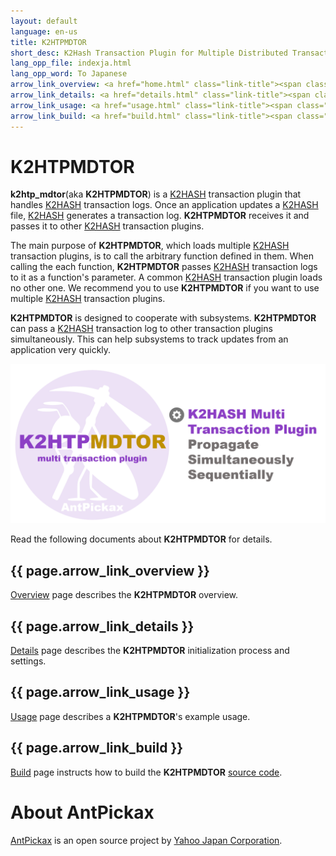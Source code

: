 ```yaml
---
layout: default
language: en-us
title: K2HTPMDTOR
short_desc: K2Hash Transaction Plugin for Multiple Distributed Transaction Of Repeater
lang_opp_file: indexja.html
lang_opp_word: To Japanese
arrow_link_overview: <a href="home.html" class="link-title"><span class="arrow-base link-arrow-right"></span>Overview</a>
arrow_link_details: <a href="details.html" class="link-title"><span class="arrow-base link-arrow-right"></span>Details</a>
arrow_link_usage: <a href="usage.html" class="link-title"><span class="arrow-base link-arrow-right"></span>Usage</a>
arrow_link_build: <a href="build.html" class="link-title"><span class="arrow-base link-arrow-right"></span>Build</a>
---
```


# K2HTPMDTOR

**k2htp_mdtor**(aka **K2HTPMDTOR**) is a [K2HASH](https://k2hash.antpick.ax) transaction plugin that handles [K2HASH](https://k2hash.antpick.ax) transaction logs. Once an application updates a [K2HASH](https://k2hash.antpick.ax) file, [K2HASH](https://k2hash.antpick.ax) generates a transaction log. **K2HTPMDTOR** receives it and passes it to other [K2HASH](https://k2hash.antpick.ax) transaction plugins.

The main purpose of **K2HTPMDTOR**, which loads multiple [K2HASH](https://k2hash.antpick.ax) transaction plugins, is to call the arbitrary function defined in them. When calling the each function, **K2HTPMDTOR** passes [K2HASH](https://k2hash.antpick.ax) transaction logs to it as a function's parameter. A common [K2HASH](https://k2hash.antpick.ax) transaction plugin loads no other one. We recommend you to use **K2HTPMDTOR** if you want to use multiple [K2HASH](https://k2hash.antpick.ax) transaction plugins. 

**K2HTPMDTOR** is designed to cooperate with subsystems. **K2HTPMDTOR** can pass a [K2HASH](https://k2hash.antpick.ax) transaction log to other transaction plugins simultaneously. This can help subsystems to track updates from an application very quickly.  

![K2HTPMDTOR](images/top_k2htpmdtor.png)

Read the following documents about **K2HTPMDTOR** for details.

## {{ page.arrow_link_overview }}

[Overview](home.html) page describes the **K2HTPMDTOR** overview.

## {{ page.arrow_link_details }}

[Details](details.html) page describes the **K2HTPMDTOR** initialization process and settings.

## {{ page.arrow_link_usage }}

[Usage](usage.html) page describes a **K2HTPMDTOR**'s example usage.

## {{ page.arrow_link_build }}

[Build](build.html) page instructs how to build the **K2HTPMDTOR** [source code](https://github.com/yahoojapan/k2htp_mdtor).

# **About AntPickax**

[AntPickax](https://antpick.ax/) is an open source project by [Yahoo Japan Corporation](https://about.yahoo.co.jp/info/en/company/).
